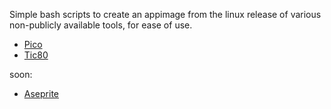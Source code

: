 Simple bash scripts to create an appimage from the linux release of various non-publicly available tools, for ease of use.



* [Pico](https://www.lexaloffle.com/pico-8.php)
* [Tic80](https://nesbox.itch.io/tic80/purchase)

soon:
* [Aseprite](https://www.humblebundle.com/store/aseprite)
